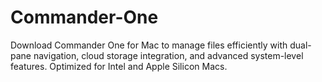 # Commander-One
Download Commander One for Mac to manage files efficiently with dual-pane navigation, cloud storage integration, and advanced system-level features. Optimized for Intel and Apple Silicon Macs.
